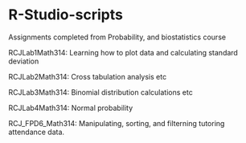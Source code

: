 # R-Studio-scripts
Assignments completed from Probability, and biostatistics course

RCJLab1Math314: Learning how to plot data and calculating standard deviation

RCJLab2Math314: Cross tabulation analysis etc

RCJLab3Math314: Binomial distribution calculations etc

RCJLab4Math314: Normal probability

RCJ_FPD6_Math314: Manipulating, sorting, and filterning tutoring attendance data.
